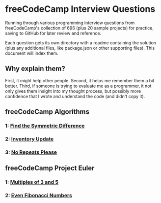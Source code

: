 # freeCodeCamp Interview Questions
Running through various programming interview questions from freeCodeCamp's collection of 696 (plus 20 sample projects) for practice, saving to GitHub for later review and reference.

Each question gets its own directory with a readme containing the solution (plus any additional files, like package.json or other supporting files). This document will index them.

## Why explain them?

First, it might help other people. Second, it helps me remember them a bit better. Third, if someone is trying to evaluate me as a programmer, it not only gives them insight into my thought process, but possibly more confidence that I wrote and understand the code (and didn't copy it).

## freeCodeCamp Algorithms
### 1: [Find the Symmetric Difference](./Algorithms%20-%20Find%20the%20Symmetric%20Difference)
### 2: [Inventory Update](./Algorithms%20-%20Inventory%20Update)
### 3: [No Repeats Please](./Algorithms%20-%20No%20Repeats%20Please)

## freeCodeCamp Project Euler
### 1: [Multiples of 3 and 5](./Project%20Euler%20-%20Multiples%20of%203%20and%205)
### 2: [Even Fibonacci Numbers](Project%20Euler%20-%20Even%20Fibonacci%20Numbers)